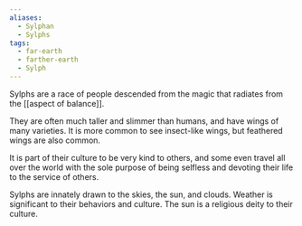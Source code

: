 ```yaml
---
aliases:
  - Sylphan
  - Sylphs
tags:
  - far-earth
  - farther-earth
  - Sylph
---
```

Sylphs are a race of people descended from the magic that radiates from the [[aspect of balance]]. 

They are often much taller and slimmer than humans, and have wings of many varieties. It is more common to see insect-like wings, but feathered wings are also common. 

It is part of their culture to be very kind to others, and some even travel all over the world with the sole purpose of being selfless and devoting their life to the service of others.

Sylphs are innately drawn to the skies, the sun, and clouds. Weather is significant to their behaviors and culture. The sun is a religious deity to their culture.